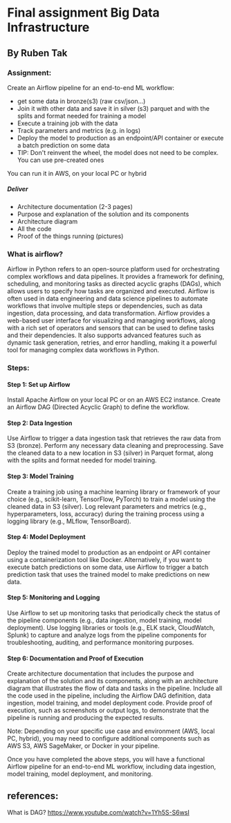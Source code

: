 # Final assignment Big Data Infrastructure 

## By Ruben Tak

### Assignment:

Create an Airflow pipeline for an end-to-end ML workflow: 

* get some data in bronze(s3)  (raw csv/json...)
* Join it with other data and save it in silver (s3) parquet and with the splits and format needed for training a model
* Execute a training job with the data
* Track parameters and metrics (e.g. in logs)
* Deploy the model to production as an endpoint/API container or execute a batch prediction on some data
* TIP: Don't reinvent the wheel, the model does not need to be complex. You can use pre-created ones

You can run it in AWS, on your local PC or hybrid

##### Deliver

* Architecture documentation (2-3 pages)
* Purpose and explanation of the solution and its components
* Architecture diagram
* All the code
* Proof of the things running (pictures)


### What is airflow?
Airflow in Python refers to an open-source platform used for orchestrating complex workflows and data pipelines. It provides a framework for defining, scheduling, and monitoring tasks as directed acyclic graphs (DAGs), which allows users to specify how tasks are organized and executed. Airflow is often used in data engineering and data science pipelines to automate workflows that involve multiple steps or dependencies, such as data ingestion, data processing, and data transformation. Airflow provides a web-based user interface for visualizing and managing workflows, along with a rich set of operators and sensors that can be used to define tasks and their dependencies. It also supports advanced features such as dynamic task generation, retries, and error handling, making it a powerful tool for managing complex data workflows in Python.

### Steps:


#### Step 1: Set up Airflow

Install Apache Airflow on your local PC or on an AWS EC2 instance.
Create an Airflow DAG (Directed Acyclic Graph) to define the workflow.

#### Step 2: Data Ingestion

Use Airflow to trigger a data ingestion task that retrieves the raw data from S3 (bronze).
Perform any necessary data cleaning and preprocessing.
Save the cleaned data to a new location in S3 (silver) in Parquet format, along with the splits and format needed for model training.

#### Step 3: Model Training

Create a training job using a machine learning library or framework of your choice (e.g., scikit-learn, TensorFlow, PyTorch) to train a model using the cleaned data in S3 (silver).
Log relevant parameters and metrics (e.g., hyperparameters, loss, accuracy) during the training process using a logging library (e.g., MLflow, TensorBoard).

#### Step 4: Model Deployment

Deploy the trained model to production as an endpoint or API container using a containerization tool like Docker.
Alternatively, if you want to execute batch predictions on some data, use Airflow to trigger a batch prediction task that uses the trained model to make predictions on new data.

#### Step 5: Monitoring and Logging

Use Airflow to set up monitoring tasks that periodically check the status of the pipeline components (e.g., data ingestion, model training, model deployment).
Use logging libraries or tools (e.g., ELK stack, CloudWatch, Splunk) to capture and analyze logs from the pipeline components for troubleshooting, auditing, and performance monitoring purposes.

#### Step 6: Documentation and Proof of Execution

Create architecture documentation that includes the purpose and explanation of the solution and its components, along with an architecture diagram that illustrates the flow of data and tasks in the pipeline.
Include all the code used in the pipeline, including the Airflow DAG definition, data ingestion, model training, and model deployment code.
Provide proof of execution, such as screenshots or output logs, to demonstrate that the pipeline is running and producing the expected results.

Note: Depending on your specific use case and environment (AWS, local PC, hybrid), you may need to configure additional components such as AWS S3, AWS SageMaker, or Docker in your pipeline.

Once you have completed the above steps, you will have a functional Airflow pipeline for an end-to-end ML workflow, including data ingestion, model training, model deployment, and monitoring.



## references:

What is DAG?
https://www.youtube.com/watch?v=1Yh5S-S6wsI

